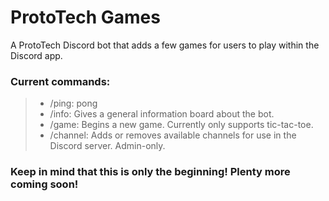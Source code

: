 # ProtoTech Games
A ProtoTech Discord bot that adds a few games for users to play within the Discord app.

### Current commands:
  > - /ping: pong
  > - /info: Gives a general information board about the bot.
  > - /game: Begins a new game. Currently only supports tic-tac-toe.
  > - /channel: Adds or removes available channels for use in the Discord server. Admin-only.

### Keep in mind that this is only the beginning! Plenty more coming soon!
